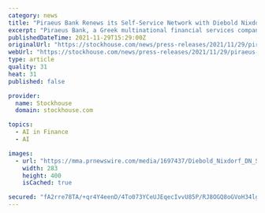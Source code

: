 ```yaml
---
category: news
title: "Piraeus Bank Renews its Self-Service Network with Diebold Nixdorf's DN Series(TM) ATMs"
excerpt: "Piraeus Bank, a Greek multinational financial services company, is the first bank in the country to widely adopt automatic cash recycling by deploying more than 300 DN SeriesTM ATMs from Diebold Nixdorf (NYSE: DBD)."
publishedDateTime: 2021-11-29T15:29:00Z
originalUrl: "https://stockhouse.com/news/press-releases/2021/11/29/piraeus-bank-renews-its-self-service-network-with-diebold-nixdorf-s-dn-series-tm"
webUrl: "https://stockhouse.com/news/press-releases/2021/11/29/piraeus-bank-renews-its-self-service-network-with-diebold-nixdorf-s-dn-series-tm"
type: article
quality: 31
heat: 31
published: false

provider:
  name: Stockhouse
  domain: stockhouse.com

topics:
  - AI in Finance
  - AI

images:
  - url: "https://mma.prnewswire.com/media/1697437/Diebold_Nixdorf_DN_Series_ATM.jpg"
    width: 283
    height: 400
    isCached: true

secured: "fA2rre78TA/+qr4Y4eenD/4To073YCeUJEqecIvvU85P/RJ8OGQ8oGVoH34lgcPyYFkipZARJYNYmjTSxPNAstCsY18qyx/SZjOwxo3HxhGt3M74+dX4liJMdmmsLB9bPXjyv36rBH/TNZXzkXJlJFnkQUSnLmh+CRAMRXE53hmcy6p/Y6+XP/8gbnEOmjg6zbd7VAIYfXJVJzN9+b+buIFXRbBegYFjvClN76BUvJv9V2J3w23/BBXBCbkVSp4B3yLbnp/LlKyXrmuLhRKZjMQoCuQQUe/Z2XBFn7/g3B5KK6wU723y0pqVNZfj30+0vKLnXuEOUXO/mJUW5G57NTi7Y+08dSKUSHsAPrRsCaY=;UwRo8G9rGOIIlt6IchHMgg=="
---
```


